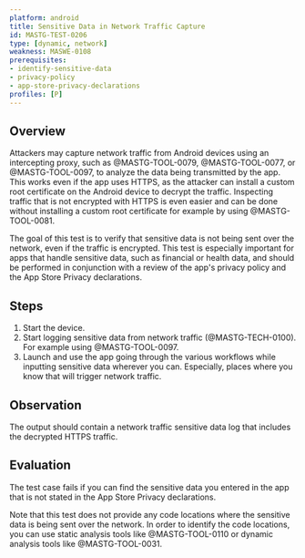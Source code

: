 ```yaml
---
platform: android
title: Sensitive Data in Network Traffic Capture
id: MASTG-TEST-0206
type: [dynamic, network]
weakness: MASWE-0108
prerequisites:
- identify-sensitive-data
- privacy-policy
- app-store-privacy-declarations
profiles: [P]
---
```


## Overview

Attackers may capture network traffic from Android devices using an intercepting proxy, such as @MASTG-TOOL-0079, @MASTG-TOOL-0077, or @MASTG-TOOL-0097, to analyze the data being transmitted by the app. This works even if the app uses HTTPS, as the attacker can install a custom root certificate on the Android device to decrypt the traffic. Inspecting traffic that is not encrypted with HTTPS is even easier and can be done without installing a custom root certificate for example by using @MASTG-TOOL-0081.

The goal of this test is to verify that sensitive data is not being sent over the network, even if the traffic is encrypted. This test is especially important for apps that handle sensitive data, such as financial or health data, and should be performed in conjunction with a review of the app's privacy policy and the App Store Privacy declarations.

## Steps

1. Start the device.
2. Start logging sensitive data from network traffic (@MASTG-TECH-0100). For example using @MASTG-TOOL-0097.
3. Launch and use the app going through the various workflows while inputting sensitive data wherever you can. Especially, places where you know that will trigger network traffic.

## Observation

The output should contain a network traffic sensitive data log that includes the decrypted HTTPS traffic.

## Evaluation

The test case fails if you can find the sensitive data you entered in the app that is not stated in the App Store Privacy declarations.

Note that this test does not provide any code locations where the sensitive data is being sent over the network. In order to identify the code locations, you can use static analysis tools like @MASTG-TOOL-0110 or dynamic analysis tools like @MASTG-TOOL-0031.
